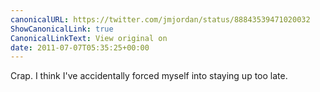 ```yaml
---
canonicalURL: https://twitter.com/jmjordan/status/88843539471020032
ShowCanonicalLink: true
CanonicalLinkText: View original on
date: 2011-07-07T05:35:25+00:00
---
```

Crap. I think I've accidentally forced myself into staying up too late.